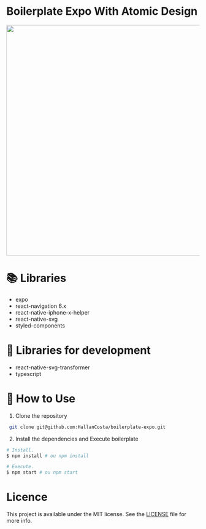# Boilerplate Expo With Atomic Design

<img src="https://user-images.githubusercontent.com/60573155/130364244-a2f8fdbe-b6c6-4f88-88ac-d2813695b007.jpeg" height="600" />

# :books: Libraries
- expo
- react-navigation 6.x
- react-native-iphone-x-helper
- react-native-svg
- styled-components


# :closed_book: Libraries for development
- react-native-svg-transformer
- typescript

# :iphone: How to Use
1. Clone the repository
```sh
 git clone git@github.com:HallanCosta/boilerplate-expo.git
```

2. Install the dependencies and Execute boilerplate</p> 
```sh
# Install.
$ npm install # ou npm install

# Execute.
$ npm start # ou npm start
```

# Licence
This project is available under the MIT license. See the [LICENSE](https://github.com/HallanCosta/boilerplate-expo-atomic-design/blob/main/LICENSE) file for more info.